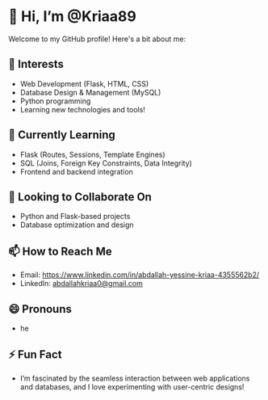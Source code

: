 # 👋 Hi, I’m @Kriaa89  

Welcome to my GitHub profile! Here's a bit about me:  

## 👀 Interests  
- Web Development (Flask, HTML, CSS)  
- Database Design & Management (MySQL)  
- Python programming  
- Learning new technologies and tools!  

## 🌱 Currently Learning  
- Flask (Routes, Sessions, Template Engines)  
- SQL (Joins, Foreign Key Constraints, Data Integrity)  
- Frontend and backend integration  

## 💞️ Looking to Collaborate On  
- Python and Flask-based projects  
- Database optimization and design  

## 📫 How to Reach Me  
- Email: https://www.linkedin.com/in/abdallah-yessine-kriaa-4355562b2/
- LinkedIn: abdallahkriaa0@gmail.com

## 😄 Pronouns  
- he  

## ⚡ Fun Fact  
- I’m fascinated by the seamless interaction between web applications and databases, and I love experimenting with user-centric designs!  

<!---
Kriaa89/Kriaa89 is a ✨ special ✨ repository because its `README.md` (this file) appears on your GitHub profile.
You can click the Preview link to take a look at your changes.
--->
